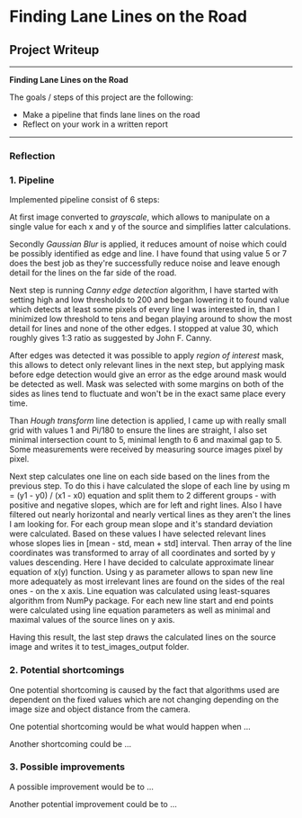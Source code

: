# **Finding Lane Lines on the Road** 

## Project Writeup

---

**Finding Lane Lines on the Road**

The goals / steps of this project are the following:
* Make a pipeline that finds lane lines on the road
* Reflect on your work in a written report

---

### Reflection

### 1. Pipeline

Implemented pipeline consist of 6 steps:

At first image converted to *grayscale*, which allows to manipulate on a single value for each x and y of the source
and simplifies latter calculations.
 
Secondly *Gaussian Blur* is applied, it reduces amount of noise which could be possibly identified as edge and line.
I have found that using value 5 or 7 does the best job as they're successfully reduce noise and leave enough detail for
the lines on the far side of the road.  

Next step is running *Canny edge detection* algorithm, I have started with setting high and low thresholds to 200 and
began lowering it to found value which detects at least some pixels of every line I was interested in, than I minimized
low threshold to tens and began playing around to show the most detail for lines and none of the other edges. I stopped
at value 30, which roughly gives 1:3 ratio as suggested by John F. Canny.

After edges was detected it was possible to apply *region of interest* mask, this allows to detect only relevant lines in
the next step, but applying mask before edge detection would give an error as the edge around mask would be detected 
as well. Mask was selected with some margins on both of the sides as lines tend to fluctuate and won't be in the exact
same place every time.

Than *Hough transform* line detection is applied, I came up with really small grid with values 1 and Pi/180 to ensure the
lines are straight, I also set minimal intersection count to 5, minimal length to 6 and maximal gap to 5. Some measurements
were received by measuring source images pixel by pixel.

Next step calculates one line on each side based on the lines from the previous step. To do this i have calculated
the slope of each line by using m = (y1 - y0) / (x1 - x0) equation and split them to 2 different groups - with positive
and negative slopes, which are for left and right lines. Also I have filtered out nearly horizontal and nearly vertical
lines as they aren't the lines I am looking for. For each group mean slope and it's standard deviation were calculated.
Based on these values I have selected relevant lines whose slopes lies in [mean - std, mean + std] interval. Then array
of the line coordinates was transformed to array of all coordinates and sorted by y values descending. 
Here I have decided to calculate approximate linear equation of x(y) function. Using y as parameter allows to span 
new line more adequately as most irrelevant lines are found on the sides of the real ones - on the x axis. Line equation
was calculated using least-squares algorithm from NumPy package. For each new line start and end points were 
calculated using line equation parameters as well as minimal and maximal values of the source lines on y axis.

Having this result, the last step draws the calculated lines on the source image and writes it to test_images_output
folder.


### 2. Potential shortcomings


One potential shortcoming is caused by the fact that algorithms used are dependent on the fixed values which are not 
changing depending on the image size and object distance from the camera.

One potential shortcoming would be what would happen when ... 

Another shortcoming could be ...


### 3. Possible improvements

A possible improvement would be to ...

Another potential improvement could be to ...

